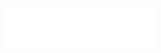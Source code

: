 <iframe src="../api-index.html" style="width:100%; border:none"   frameborder="0" scrolling="no" onload="resizeIframe(this)"  title="API Specs">
</iframe>
<script>
  function resizeIframe(obj) {
    obj.style.height = obj.contentWindow.document.documentElement.scrollHeight + 'px';
  }
</script>
